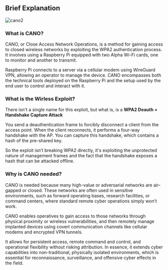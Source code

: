 ## **Brief Explanation**

![cano2](https://github.com/user-attachments/assets/d9cda332-e786-4a54-a363-c235bf172981)

### **What is CANO?**

CANO, or Close Access Network Operations, is a method for gaining access to closed wireless networks by exploiting the WPA2 authentication process. It involves using a Raspberry Pi equipped with two Alpha Wi-Fi cards, one to monitor and another to transmit.

Raspberry Pi connects to a server via a cellular modem using WireGuard VPN, allowing an operator to manage the device. CANO encompasses both the technical tools deployed on the Raspberry Pi and the setup used by the end user to control and interact with it.

### **What is the Wirless Exploit?**

There isn't a single name for this exploit, but what is, is a **WPA2 Deauth + Handshake Capture Attack**

You send a deauthentication frame to forcibly disconnect a client from the access point. When the client reconnects, it performs a four-way handshake with the AP. You can capture this handshake, which contains a hash of the pre-shared key.

So the exploit isn’t breaking WPA2 directly, it's exploiting the unprotected nature of management frames and the fact that the handshake exposes a hash that can be attacked offline.

### **Why is CANO needed?**

CANO is needed because many high-value or adversarial networks are air-gapped or closed. These networks are often used in sensitive environments, such as forward operating bases, research facilities, or command centers, where standard remote cyber operations simply won’t work.

CANO enables operatives to gain access to those networks through physical proximity or wireless vulnerabilities, and then remotely manage implanted devices using covert communication channels like cellular modems and encrypted VPN tunnels. 

It allows for persistent access, remote command and control, and operational flexibility without risking attribution. In essence, it extends cyber capabilities into non-traditional, physically isolated environments, which is essential for reconnaissance, surveillance, and offensive cyber effects in the field.
